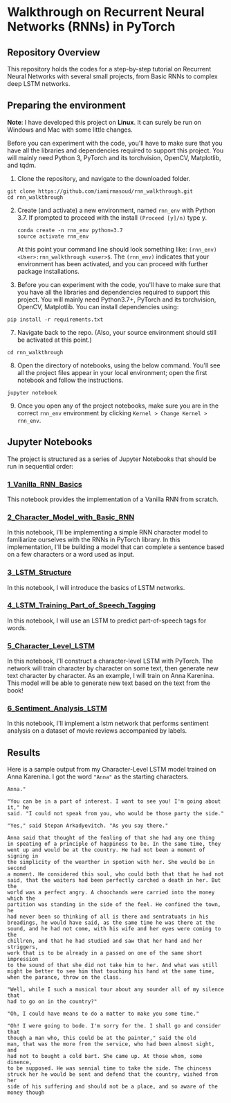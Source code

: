 # Walkthrough on Recurrent Neural Networks (RNNs) in PyTorch 

## Repository Overview

This repository holds the codes for a step-by-step tutorial on Recurrent Neural Networks with several small projects, from Basic RNNs to complex deep LSTM networks.

## Preparing the environment
**Note**: I have developed this project on __Linux__. It can surely be run on Windows and Mac with some little changes.

Before you can experiment with the code, you'll have to make sure that you have all the libraries and dependencies required to support this project. You will mainly need Python 3, PyTorch and its torchvision, OpenCV, Matplotlib, and tqdm.

1. Clone the repository, and navigate to the downloaded folder.
```
git clone https://github.com/iamirmasoud/rnn_walkthrough.git
cd rnn_walkthrough
```

2. Create (and activate) a new environment, named `rnn_env` with Python 3.7. If prompted to proceed with the install `(Proceed [y]/n)` type y.

	```shell
	conda create -n rnn_env python=3.7
	source activate rnn_env
	```
	
	At this point your command line should look something like: `(rnn_env) <User>:rnn_walkthrough <user>$`. The `(rnn_env)` indicates that your environment has been activated, and you can proceed with further package installations.

6. Before you can experiment with the code, you'll have to make sure that you have all the libraries and dependencies required to support this project. You will mainly need Python3.7+, PyTorch and its torchvision, OpenCV, Matplotlib. You can install  dependencies using:
```
pip install -r requirements.txt
```

7. Navigate back to the repo. (Also, your source environment should still be activated at this point.)
```shell
cd rnn_walkthrough
```

8. Open the directory of notebooks, using the below command. You'll see all the project files appear in your local environment; open the first notebook and follow the instructions.
```shell
jupyter notebook
```

9. Once you open any of the project notebooks, make sure you are in the correct `rnn_env` environment by clicking `Kernel > Change Kernel > rnn_env`.


## Jupyter Notebooks
The project is structured as a series of Jupyter Notebooks that should be run in sequential order:

### [1_Vanilla_RNN_Basics](1_Vanilla_RNN_Basics.ipynb)

This notebook provides the implementation of a Vanilla RNN from scratch. 

### [2_Character_Model_with_Basic_RNN](2_Character_Model_with_Basic_RNN.ipynb) 

In this notebook, I'll be implementing a simple RNN character model to familiarize ourselves with the RNNs in PyTorch library. In this implementation, I'll be building a model that can complete a sentence based on a few characters or a word used as input.


### [3_LSTM_Structure](3_LSTM_Structure.ipynb) 

In this notebook, I will introduce the basics of LSTM networks.

### [4_LSTM_Training_Part_of_Speech_Tagging](4_LSTM_Training_Part_of_Speech_Tagging.ipynb) 

In this notebook, I will use an LSTM to predict part-of-speech tags for words.

### [5_Character_Level_LSTM](5_Character_Level_LSTM.ipynb) 

In this notebook, I'll construct a character-level LSTM with PyTorch. The network will train character by character on some text, then generate new text character by character. As an example, I will train on Anna Karenina. This model will be able to generate new text based on the text from the book!

### [6_Sentiment_Analysis_LSTM](6_Sentiment_Analysis_LSTM.ipynb) 

In this notebook, I'll implement a lstm network that performs sentiment analysis on a dataset of movie reviews accompanied by labels.


## Results

Here is a sample output from my Character-Level LSTM model trained on Anna Karenina. I got the word `"Anna"` as the starting characters.

```
Anna."

"You can be in a part of interest. I want to see you! I'm going about it," he
said. "I could not speak from you, who would be those party the side."

"Yes," said Stepan Arkadyevitch. "As you say there."

Anna said that thought of the fealing of that she had any one thing
in speating of a principle of happiness to be. In the same time, they
went up and would be at the country. He had not been a moment of signing in
the simplicity of the wearther in spotion with her. She would be in second
a moment. He considered this soul, who could both that that he had not
said, that the waiters had been perfectly carched a death in her. But the
world was a perfect angry. A choochands were carried into the money which the
partition was standing in the side of the feel. He confined the town, he
had never been so thinking of all is there and sentratuats in his
breadings, he would have said, as the same time he was there at the
sound, and he had not come, with his wife and her eyes were coming to the
chillren, and that he had studied and saw that her hand and her striggers,
work that is to be already in a passed on one of the same short impression
to the sound of that she did not take him to her. And what was still
might be better to see him that touching his hand at the same time,
when the parance, throw on the class.

"Well, while I such a musical tour about any sounder all of my silence that
had to go on in the country?"

"Oh, I could have means to do a matter to make you some time."

"Oh! I were going to bode. I'm sorry for the. I shall go and consider that
though a man who, this could be at the painter," said the old
man, that was the more from the service, who had been almost sight, and
had not to bought a cold bart. She came up. At those whom, some dinence,
to be supposed. He was sennial time to take the side. The chincess
struck her he would be sent and defend that the country, wished from her
side of his suffering and should not be a place, and so aware of the
money though
```